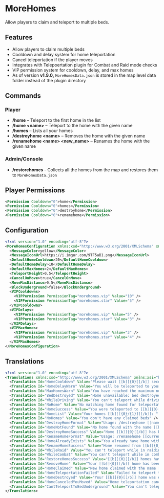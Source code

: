 # MoreHomes
Allow players to claim and teleport to multiple beds. 

## Features
* Allow players to claim multiple beds
* Cooldown and delay system for home teleportation
* Cancel teleportation if the player moves
* Integrates with Telepoertation plugin for Combat and Raid mode checks
* VIP permission system for cooldown, delay, and max homes
* As of version **v1.9.0,** `MoreHomesData.json` is stored in the map level data folder instead of the plugin directory

## Commands
### Player
* **/home** – Teleport to the first home in the list
* **/home \<name\>** – Teleport to the home with the given name
* **/homes** – Lists all your homes
* **/destroyhome \<name\>** – Removes the home with the given name
* **/renamehome \<name\> \<new_name\>** – Renames the home with the given name
### Admin/Console
* **/restorehomes** - Collects all the homes from the map and restores them to `MoreHomesData.json`

## Player Permissions
```xml
<Permission Cooldown="0">home</Permission>
<Permission Cooldown="0">homes</Permission>
<Permission Cooldown="0">destroyhome</Permission>
<Permission Cooldown="0">renamehome</Permission>
```

## Configuration
```xml
<?xml version="1.0" encoding="utf-8"?>
<MoreHomesConfiguration xmlns:xsd="http://www.w3.org/2001/XMLSchema" xmlns:xsi="http://www.w3.org/2001/XMLSchema-instance">
  <MessageColor>yellow</MessageColor>
  <MessageIconUrl>https://i.imgur.com/9TF5aB1.png</MessageIconUrl>
  <DefaultHomeCooldown>20</DefaultHomeCooldown>
  <DefaultHomeDelay>10</DefaultHomeDelay>
  <DefaultMaxHomes>2</DefaultMaxHomes>
  <TeleportHeight>0.5</TeleportHeight>
  <CancelOnMove>true</CancelOnMove>
  <MoveMaxDistance>0.5</MoveMaxDistance>
  <BlockUnderground>false</BlockUnderground>
  <VIPCooldowns>
    <VIPPermission PermissionTag="morehomes.vip" Value="10" />
    <VIPPermission PermissionTag="morehomes.star" Value="5" />
  </VIPCooldowns>
  <VIPDelays>
    <VIPPermission PermissionTag="morehomes.vip" Value="5" />
    <VIPPermission PermissionTag="morehomes.star" Value="3" />
  </VIPDelays>
  <VIPMaxHomes>
    <VIPPermission PermissionTag="morehomes.vip" Value="3" />
    <VIPPermission PermissionTag="morehomes.star" Value="4" />
  </VIPMaxHomes>
</MoreHomesConfiguration>
```

## Translations
```xml
<?xml version="1.0" encoding="utf-8"?>
<Translations xmlns:xsd="http://www.w3.org/2001/XMLSchema" xmlns:xsi="http://www.w3.org/2001/XMLSchema-instance">
  <Translation Id="HomeCooldown" Value="Please wait [[b]]{0}[[/b]] seconds before using home again" />
  <Translation Id="HomeDelayWarn" Value="You will be teleported to your home [[b]]{0}[[/b]] in seconds" />
  <Translation Id="MaxHomesWarn" Value="You have reached the maximum number of beds" />
  <Translation Id="BedDestroyed" Value="Home unavailable: bed destroyed or unclaimed. Teleportation canceled" />
  <Translation Id="WhileDriving" Value="You can't teleport while driving" />
  <Translation Id="NoHome" Value="No matching home found for teleportation" />
  <Translation Id="HomeSuccess" Value="You were teleported to [[b]]{0}[[/b]] home" />
  <Translation Id="HomeList" Value="Your homes [[b]][{0}/{1}][[/b]]: " />
  <Translation Id="NoHomes" Value="You don't have any claimed beds" />
  <Translation Id="DestroyHomeFormat" Value="Usage: /destroyhome [[name]]" />
  <Translation Id="HomeNotFound" Value="No home found with the name [[b]]{0}[[/b]]" />
  <Translation Id="DestroyHomeSuccess" Value="Home [[b]]{0}[[/b]] has been removed" />
  <Translation Id="RenameHomeFormat" Value="Usage: /renamehome [[current name]] [[new name]]" />
  <Translation Id="HomeAlreadyExists" Value="You already have home with the name [[b]]{0}[[/b]]" />
  <Translation Id="RenameHomeSuccess" Value="Home renamed from [[b]]{0}[[/b]] to [[b]]{1}[[/b]]" />
  <Translation Id="WhileRaid" Value="You can't teleport while in raiding mode" />
  <Translation Id="WhileCombat" Value="You can't teleport while in combat mode" />
  <Translation Id="RestoreHomesSuccess" Value="[[b]]{0}[[/b]] homes have been restored" />
  <Translation Id="RemoveHome" Value="Your [[b]]{0}[[/b]] home has been removed" />
  <Translation Id="HomeClaimed" Value="New home claimed with the name [[b]]{0}[[/b]]" />
  <Translation Id="HomeTeleportationFailed" Value="Failed to teleport to [[b]]{0}[[/b]] home" />
  <Translation Id="HomeDestroyed" Value="Your [[b]]{0}[[/b]] home was destroyed" />
  <Translation Id="HomeCanceledYouMoved" Value="Home teleportation canceled because you moved" />
  <Translation Id="CantTeleportToBedUnderground" Value="You can't teleport to [[b]]{0}[[/b]] home, because it's underground." />
</Translations>
```
